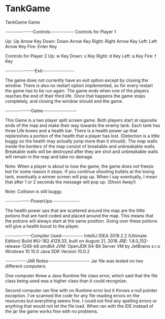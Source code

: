 # TankGame
TankGame Game

--------------Controls------------
Controls for Player 1

Up:    Up Arrow Key
Down:  Down Arrow Key
Right: Right Arrow Key
Left:  Left Arrow Key
Fire:  Enter Key

Controls for Player 2
Up:    w  Key
Down:  s  Key
Right: d  Key
Left:  a  Key
Fire:  f  Key

---------------Exit----------------

The game does not currently have an exit option except by closing the window. There is also no restart
option implemented, so for every restart the game has to be run again.
The game ends when one of the players reaches the end of their third life. Once that happens the game
stops completely, and closing the window should end the game.

-------------Game-----------------

This Game is a two player split screen game. Both players start at opposite ends of the map
and make their way towards the enemy tank. Each tank has three Life boxes and a health bar. 
There is a health power up that replenishes a portion of the health that a player has lost.
(Detection is a little buggy so the health may actually jump more than it should).
The map walls inside the borders of the map consist of breakable and unbreakable walls. Breakable walls
will be destroyed after they are shot and unbreakable walls will remain in the map and take no damage. 

Note: When a player is about to lose the game, the game does not freeze but for some reason it stops.
If you continue shooting bullets at the losing tank, eventually a winner screen will pop up. 
When I say eventually, I mean that after 1 or 2 seconds the message will pop up. (Shoot Away!)

Note: Collision is still buggy.

-------------PowerUps--------------

The health power ups that are scattered around the map are the little potions that are hard coded and placed around the map. 
This means that the potions will always start at the same position.
Going over these potions will give a health boost to the player.

 
-------------Compiler Used-----------
IntelliJ IDEA 2018.2.2 (Ultimate Edition)
Build #IU-182.4129.33, built on August 21, 2018
JRE: 1.8.0_152-release-1248-b8 amd64
JVM: OpenJDK 64-Bit Server VM by JetBrains s.r.o
Windows 10 10.0
Java SDK Version 10.0.2

-----------JAR Notes---------------------
Jar file was tested on two different computers. 

One computer threw a Java Runtime file class error, which said that the file class being 
used was a higher class than it could recognize.

Second computer ran fine with no Runtime error but it throws a null pointer exception. I've scanned the code for any file reading errors
on the resources but everything seems fine. I could not find any spelling errors or anything that would not let the file load. When ran with 
the IDE instead of the jar the game works fine with no problems. 
